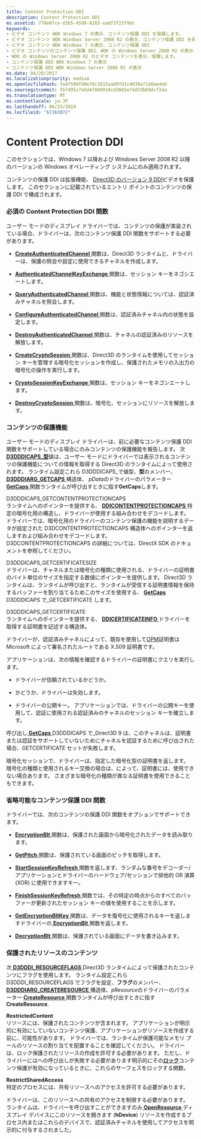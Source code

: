 ```yaml
---
title: Content Protection DDI
description: Content Protection DDI
ms.assetid: 770e0fce-d3b5-4599-8165-eadf3f23f9dc
keywords:
- ビデオ コンテンツ WDK Windows 7 の表示、コンテンツ保護 DDI を保護します。
- ビデオ コンテンツ WDK Windows Server 2008 R2 の表示、コンテンツ保護 DDI を保護します。
- ビデオ コンテンツ WDK Windows 7 の表示、コンテンツ保護 DDI
- ビデオ コンテンツのコンテンツ保護 DDI、WDK の Windows Server 2008 R2 の表示
- WDK の Windows Server 2008 R2 のビデオ コンテンツを表示、保護します。
- コンテンツ保護 DDI WDK Windows 7 の表示
- コンテンツ保護 DDI WDK Windows Server 2008 R2 の表示
ms.date: 04/20/2017
ms.localizationpriority: medium
ms.openlocfilehash: fa4f599fd0e76c2815aad9fd1c4039a71e0ae4e6
ms.sourcegitcommit: fb7d95c7a5d47860918cd3602efdd33b69dcf2da
ms.translationtype: MT
ms.contentlocale: ja-JP
ms.lasthandoff: 06/25/2019
ms.locfileid: "67363072"
---
```

# <a name="content-protection-ddi"></a>Content Protection DDI


このセクションでは、Windows 7 以降および Windows Server 2008 R2 以降のバージョンの Windows オペレーティング システムにのみ適用されます。

コンテンツの保護 DDI は拡張機能、 [Direct3D のバージョン 9 DDI](https://docs.microsoft.com/windows-hardware/drivers/ddi/content/d3dumddi/index)ビデオを保護します。 このセクションに記載されているエントリ ポイントのコンテンツの保護 DDI で構成されます。

### <a name="span-idrequiredcontentprotectionddifunctionsspanspan-idrequiredcontentprotectionddifunctionsspanrequired-content-protection-ddi-functions"></a><span id="required_content_protection_ddi_functions"></span><span id="REQUIRED_CONTENT_PROTECTION_DDI_FUNCTIONS"></span>必須の Content Protection DDI 関数

ユーザー モードのディスプレイ ドライバーでは、コンテンツの保護が実装されている場合、ドライバーは、次のコンテンツ保護 DDI 関数をサポートする必要があります。

-   [ **CreateAuthenticatedChannel** ](https://docs.microsoft.com/windows-hardware/drivers/ddi/content/d3dumddi/nc-d3dumddi-pfnd3dddi_createauthenticatedchannel)関数は、Direct3D ランタイムと、ドライバーは、保護の照会や設定に使用できるチャネルを作成します。

-   [ **AuthenticatedChannelKeyExchange** ](https://docs.microsoft.com/windows-hardware/drivers/ddi/content/d3dumddi/nc-d3dumddi-pfnd3dddi_authenticatedchannelkeyexchange)関数は、セッション キーをネゴシエートします。

-   [ **QueryAuthenticatedChannel** ](https://docs.microsoft.com/windows-hardware/drivers/ddi/content/d3dumddi/nc-d3dumddi-pfnd3dddi_queryauthenticatedchannel)関数は、機能と状態情報については、認証済みチャネルを照会します。

-   [ **ConfigureAuthenticatedChannel** ](https://docs.microsoft.com/windows-hardware/drivers/ddi/content/d3dumddi/nc-d3dumddi-pfnd3dddi_configureauthenicatedchannel)関数は、認証済みチャネル内の状態を設定します。

-   [ **DestroyAuthenticatedChannel** ](https://docs.microsoft.com/windows-hardware/drivers/ddi/content/d3dumddi/nc-d3dumddi-pfnd3dddi_destroyauthenticatedchannel)関数は、チャネルの認証済みのリソースを解放します。

-   [ **CreateCryptoSession** ](https://docs.microsoft.com/windows-hardware/drivers/ddi/content/d3dumddi/nc-d3dumddi-pfnd3dddi_createcryptosession)関数は、Direct3D のランタイムを使用してセッション キーを管理する暗号化セッションを作成し、保護されたメモリの入出力の暗号化の操作を実行します。

-   [ **CryptoSessionKeyExchange** ](https://docs.microsoft.com/windows-hardware/drivers/ddi/content/d3dumddi/nc-d3dumddi-pfnd3dddi_cryptosessionkeyexchange)関数は、セッション キーをネゴシエートします。

-   [ **DestroyCryptoSession** ](https://docs.microsoft.com/windows-hardware/drivers/ddi/content/d3dumddi/nc-d3dumddi-pfnd3dddi_destroycryptosession)関数は、暗号化、セッションにリソースを解放します。

### <a name="span-idcontentprotectioncapabilitiesspanspan-idcontentprotectioncapabilitiesspancontent-protection-capabilities"></a><span id="content_protection_capabilities"></span><span id="CONTENT_PROTECTION_CAPABILITIES"></span>コンテンツの保護機能

ユーザー モードのディスプレイ ドライバーは、前に必要なコンテンツ保護 DDI 関数をサポートしている場合にのみコンテンツの保護機能を報告します。 次[ **D3DDDICAPS\_型**](https://docs.microsoft.com/windows-hardware/drivers/ddi/content/d3dumddi/ne-d3dumddi-_d3dddicaps_type)値は、ユーザー モードにドライバーでは表示されるコンテンツの保護機能についての情報を取得する Direct3D のランタイムによって使用されます。 ランタイム設定これら D3DDDICAPS\_で値型、**型**のメンバー、 [ **D3DDDIARG\_GETCAPS** ](https://docs.microsoft.com/windows-hardware/drivers/ddi/content/d3dumddi/ns-d3dumddi-_d3dddiarg_getcaps)構造体、 *pData*のドライバーのパラメーター [ **GetCaps** ](https://docs.microsoft.com/windows-hardware/drivers/ddi/content/d3dumddi/nc-d3dumddi-pfnd3dddi_getcaps)関数ランタイムが呼び出すときに指す**GetCaps**します。

<span id="D3DDDICAPS_GETCONTENTPROTECTIONCAPS"></span><span id="d3dddicaps_getcontentprotectioncaps"></span>D3DDDICAPS\_GETCONTENTPROTECTIONCAPS  
ランタイムへのポインターを提供する、 [ **DDICONTENTPROTECTIONCAPS** ](https://docs.microsoft.com/windows-hardware/drivers/ddi/content/d3dumddi/ns-d3dumddi-_ddicontentprotectioncaps)特定の暗号化用の構造し、ドライバーが使用する組み合わせをデコードします。 ドライバーでは、暗号化用のドライバーのコンテンツ保護の機能を説明するデータが設定された D3DCONTENTPROTECTIONCAPS 構造体へのポインターを返しますおよび組み合わせをデコードします。 D3DCONTENTPROTECTIONCAPS の詳細については、DirectX SDK のドキュメントを参照してください。

<span id="D3DDDICAPS_GETCERTIFICATESIZE"></span><span id="d3dddicaps_getcertificatesize"></span>D3DDDICAPS\_GETCERTIFICATESIZE  
ドライバーは、チャネルまたは暗号化の種類に使用される、ドライバーの証明書のバイト単位のサイズを指定する数値にポインターを提供します。 Direct3D ランタイムは、ランタイムが呼び出すと、ランタイムが受信する証明書情報を保持するバッファーを割り当てるためこのサイズを使用する、 [ **GetCaps** ](https://docs.microsoft.com/windows-hardware/drivers/ddi/content/d3dumddi/nc-d3dumddi-pfnd3dddi_getcaps) D3DDDICAPS で\_GETCERTIFICATE します。

<span id="D3DDDICAPS_GETCERTIFICATE"></span><span id="d3dddicaps_getcertificate"></span>D3DDDICAPS\_GETCERTIFICATE  
ランタイムへのポインターを提供する、 [ **DDICERTIFICATEINFO** ](https://docs.microsoft.com/windows-hardware/drivers/ddi/content/d3dumddi/ns-d3dumddi-_ddicertificateinfo)ドライバーを取得する証明書を記述する構造体。

ドライバーが、認証済みチャネルによって、既存を使用して[OPM](opm-features.md)証明書は Microsoft によって署名されたルートである X.509 証明書です。

アプリケーションは、次の情報を確認するドライバーの証明書にクエリを実行します。

-   ドライバーが信頼されているかどうか。

-   かどうか、ドライバーは失効します。

-   ドライバーの公開キー。 アプリケーションでは、ドライバーの公開キーを使用して、認証に使用される認証済みのチャネルのセッション キーを確立します。

呼び出し[ **GetCaps** ](https://docs.microsoft.com/windows-hardware/drivers/ddi/content/d3dumddi/nc-d3dumddi-pfnd3dddi_getcaps) D3DDDICAPS で\_Direct3D 9 は、このチャネルは、証明書または認証をサポートしていないためにチャネルを認証するために呼び出された場合、GETCERTIFICATE セットが失敗します。

暗号化セッションで、ドライバーは、指定した暗号化型の証明書を返します。 暗号化の種類と使用されるキー交換の場合は、によって、証明書には、使用できない場合あります。 さまざまな暗号化の種類が異なる証明書を使用できることもできます。

### <a name="span-idoptionalcontentprotectionddifunctionsspanspan-idoptionalcontentprotectionddifunctionsspanoptional-content-protection-ddi-functions"></a><span id="optional_content_protection_ddi_functions"></span><span id="OPTIONAL_CONTENT_PROTECTION_DDI_FUNCTIONS"></span>省略可能なコンテンツ保護 DDI 関数

ドライバーでは、次のコンテンツの保護 DDI 関数をオプションでサポートできます。

-   [ **EncryptionBlt** ](https://docs.microsoft.com/windows-hardware/drivers/ddi/content/d3dumddi/nc-d3dumddi-pfnd3dddi_encryptionblt)関数は、保護された画面から暗号化されたデータを読み取ります。

-   [ **GetPitch** ](https://docs.microsoft.com/windows-hardware/drivers/ddi/content/d3dumddi/nc-d3dumddi-pfnd3dddi_getpitch)関数は、保護されている画面のピッチを取得します。

-   [ **StartSessionKeyRefresh** ](https://docs.microsoft.com/windows-hardware/drivers/ddi/content/d3dumddi/nc-d3dumddi-pfnd3dddi_startsessionkeyrefresh)関数を返します、ランダムな番号をデコーダー/アプリケーションとドライバーのハードウェア/セッションで排他的 OR 演算 (XOR) に使用できますキー。

-   [ **FinishSessionKeyRefresh** ](https://docs.microsoft.com/windows-hardware/drivers/ddi/content/d3dumddi/nc-d3dumddi-pfnd3dddi_finishsessionkeyrefresh)関数では、その特定の時点からのすべてのバッファーが更新されたセッション キーの値を使用することを示します。

-   [ **GetEncryptionBltKey** ](https://docs.microsoft.com/windows-hardware/drivers/ddi/content/d3dumddi/nc-d3dumddi-pfnd3dddi_getencryptionbltkey)関数は、データを復号化に使用されるキーを返しますドライバーの[ **EncryptionBlt** ](https://docs.microsoft.com/windows-hardware/drivers/ddi/content/d3dumddi/nc-d3dumddi-pfnd3dddi_encryptionblt)関数を返します。

-   [ **DecryptionBlt** ](https://docs.microsoft.com/windows-hardware/drivers/ddi/content/d3dumddi/nc-d3dumddi-pfnd3dddi_decryptionblt)関数は、保護されている画面にデータを書き込みます。

### <a name="span-idcontentprotectedresourcesspanspan-idcontentprotectedresourcesspan-content-protected-resources"></a><span id="content_protected_resources"></span><span id="CONTENT_PROTECTED_RESOURCES"></span> 保護されたリソースのコンテンツ

次[ **D3DDDI\_RESOURCEFLAGS** ](https://docs.microsoft.com/windows-hardware/drivers/ddi/content/d3dukmdt/ns-d3dukmdt-_d3dddi_resourceflags) Direct3D ランタイムによって保護されたコンテンツにフラグを使用します。 ランタイム設定これら D3DDDI\_RESOURCEFLAGS でフラグを設定、**フラグ**のメンバー、 [ **D3DDDIARG\_CREATERESOURCE** ](https://docs.microsoft.com/windows-hardware/drivers/ddi/content/d3dukmdt/ns-d3dukmdt-_d3dddiarg_createresource)構造体、*pResource*のドライバーのパラメーター [ **CreateResource** ](https://docs.microsoft.com/windows-hardware/drivers/ddi/content/d3dumddi/nc-d3dumddi-pfnd3dddi_createresource)関数ランタイムが呼び出すときに指す**CreateResource**.

<span id="RestrictedContent"></span><span id="restrictedcontent"></span><span id="RESTRICTEDCONTENT"></span>**RestrictedContent**  
リソースには、保護されたコンテンツが含まれます。 アプリケーションが明示的に有効にしていないコンテンツ保護、アプリケーションがリソースを作成する前に、可能性があります。 ドライバーでは、ランタイムが保護可能なメモリ プールのリソースの割り当てを配置することを確認してください。 ドライバーは、ロック保護されたリソースの作成を許可する必要があります。 ただし、ドライバーにはへの呼び出しが失敗する必要があります明示的にその[**ロック**](https://docs.microsoft.com/windows-hardware/drivers/ddi/content/d3dumddi/nc-d3dumddi-pfnd3dddi_lock)コンテンツ保護が有効になっているときに、これらのサーフェスをロックする関数。

<span id="RestrictSharedAccess"></span><span id="restrictsharedaccess"></span><span id="RESTRICTSHAREDACCESS"></span>**RestrictSharedAccess**  
特定のプロセスには、共有リソースへのアクセスを許可する必要があります。

ドライバーは、このリソースへの共有のアクセスを制限する必要があります。 ランタイムは、ドライバーを呼び出すことができますのみ[ **OpenResource** ](https://docs.microsoft.com/windows-hardware/drivers/ddi/content/d3dumddi/nc-d3dumddi-pfnd3dddi_openresource)ディスプレイ デバイスにこのリソースを開きます (**hDevice**) リソースを作成するプロセス内またはこれらのデバイスで、認証済みチャネルを使用してアクセスを明示的に付与するされました。

 

 





